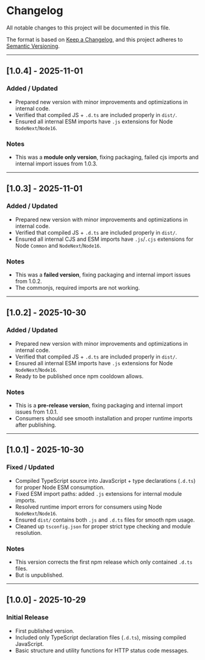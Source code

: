 # Changelog

All notable changes to this project will be documented in this file.

The format is based on [Keep a Changelog](https://keepachangelog.com/en/1.0.0/),
and this project adheres to [Semantic Versioning](https://semver.org/spec/v2.0.0.html).

---

## [1.0.4] - 2025-11-01 
### Added / Updated
- Prepared new version with minor improvements and optimizations in internal code.
- Verified that compiled JS + `.d.ts` are included properly in `dist/`.
- Ensured all internal ESM imports have `.js` extensions for Node `NodeNext`/`Node16`.

### Notes
- This was a **module only version**, fixing packaging, failed cjs imports and internal import issues from 1.0.3.

---

## [1.0.3] - 2025-11-01 
### Added / Updated
- Prepared new version with minor improvements and optimizations in internal code.
- Verified that compiled JS + `.d.ts` are included properly in `dist/`.
- Ensured all internal CJS and ESM imports have `.js`/`.cjs` extensions for Node `Common` and `NodeNext`/`Node16`.

### Notes
- This was a **failed version**, fixing packaging and internal import issues from 1.0.2.
- The commonjs, required imports are not working.

---


## [1.0.2] - 2025-10-30
### Added / Updated
- Prepared new version with minor improvements and optimizations in internal code.
- Verified that compiled JS + `.d.ts` are included properly in `dist/`.
- Ensured all internal ESM imports have `.js` extensions for Node `NodeNext`/`Node16`.
- Ready to be published once npm cooldown allows.

### Notes
- This is a **pre-release version**, fixing packaging and internal import issues from 1.0.1.
- Consumers should see smooth installation and proper runtime imports after publishing.

---

## [1.0.1] - 2025-10-30
### Fixed / Updated
- Compiled TypeScript source into JavaScript + type declarations (`.d.ts`) for proper Node ESM consumption.
- Fixed ESM import paths: added `.js` extensions for internal module imports.
- Resolved runtime import errors for consumers using Node `NodeNext`/`Node16`.
- Ensured `dist/` contains both `.js` and `.d.ts` files for smooth npm usage.
- Cleaned up `tsconfig.json` for proper strict type checking and module resolution.

### Notes
- This version corrects the first npm release which only contained `.d.ts` files.
- But is unpublished.

---

## [1.0.0] - 2025-10-29

### Initial Release

* First published version.
* Included only TypeScript declaration files (`.d.ts`), missing compiled JavaScript.
* Basic structure and utility functions for HTTP status code messages.
